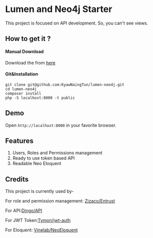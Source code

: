 # Lumen and Neo4j Starter
This project is focused on API development. So, you can't see views.

## How to get it ?

#### Manual Download
Download the from [here](https://github.com/KyawNaingTun/lumen-neo4j/archive/master.zip)

#### Git&Installation
```
git clone git@github.com:KyawNaingTun/lumen-neo4j.git
cd lumen-neo4j
composer install
php -S localhost:8000 -t public
```

## Demo
Open ```http://localhost:8000``` in your favorite browser.

## Features
1. Users, Roles and Permissions management
2. Ready to use token based API
3. Readable Neo Eloquent


## Credits
This project is currently used by-

For role and permission management: [Zizaco/Entrust](https://github.com/Zizaco/entrust)

For API:[Dingo/API](https://github.com/dingo/api)

For JWT Token:[Tymon/jwt-auth](https://github.com/tymondesigns/jwt-auth)

For Eloquent: [Vinelab/NeoEloquent](https://github.com/Vinelab/NeoEloquent)
